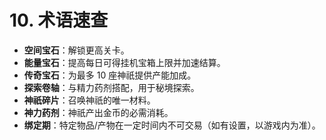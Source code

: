# 10. 术语速查

- **空间宝石**：解锁更高关卡。  
- **能量宝石**：提高每日可得挂机宝箱上限并加速结算。  
- **传奇宝石**：为最多 10 座神祇提供产能加成。  
- **探索卷轴**：与精力药剂搭配，用于秘境探索。  
- **神祇碎片**：召唤神祇的唯一材料。  
- **神力药剂**：神祇产出金币的必需消耗。  
- **绑定期**：特定物品/产物在一定时间内不可交易（如有设置，以游戏内为准）。
